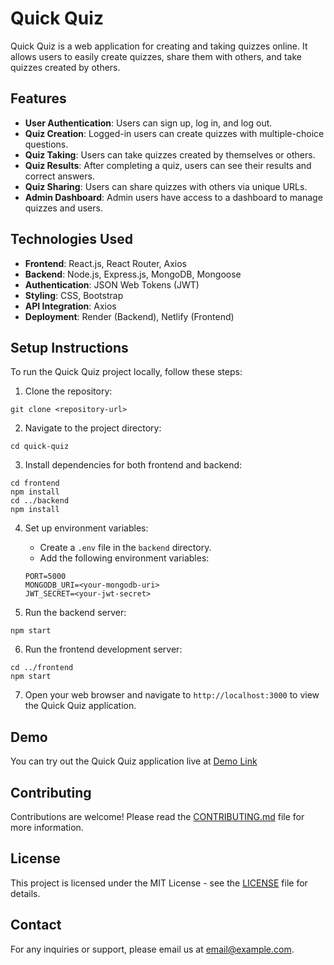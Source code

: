 # Quick Quiz

Quick Quiz is a web application for creating and taking quizzes online. It allows users to easily create quizzes, share them with others, and take quizzes created by others.

## Features

- **User Authentication**: Users can sign up, log in, and log out.
- **Quiz Creation**: Logged-in users can create quizzes with multiple-choice questions.
- **Quiz Taking**: Users can take quizzes created by themselves or others.
- **Quiz Results**: After completing a quiz, users can see their results and correct answers.
- **Quiz Sharing**: Users can share quizzes with others via unique URLs.
- **Admin Dashboard**: Admin users have access to a dashboard to manage quizzes and users.

## Technologies Used

- **Frontend**: React.js, React Router, Axios
- **Backend**: Node.js, Express.js, MongoDB, Mongoose
- **Authentication**: JSON Web Tokens (JWT)
- **Styling**: CSS, Bootstrap
- **API Integration**: Axios
- **Deployment**: Render (Backend), Netlify (Frontend)

## Setup Instructions

To run the Quick Quiz project locally, follow these steps:

1. Clone the repository:

```
git clone <repository-url>
```

2. Navigate to the project directory:

```
cd quick-quiz
```

3. Install dependencies for both frontend and backend:

```
cd frontend
npm install
cd ../backend
npm install
```

4. Set up environment variables:

   - Create a `.env` file in the `backend` directory.
   - Add the following environment variables:

   ```
   PORT=5000
   MONGODB_URI=<your-mongodb-uri>
   JWT_SECRET=<your-jwt-secret>
   ```

5. Run the backend server:

```
npm start
```

6. Run the frontend development server:

```
cd ../frontend
npm start
```

7. Open your web browser and navigate to `http://localhost:3000` to view the Quick Quiz application.

## Demo

You can try out the Quick Quiz application live at [Demo Link]()

## Contributing

Contributions are welcome! Please read the [CONTRIBUTING.md](CONTRIBUTING.md) file for more information.

## License

This project is licensed under the MIT License - see the [LICENSE](LICENSE) file for details.

## Contact

For any inquiries or support, please email us at [email@example.com](mailto:email@example.com).

